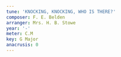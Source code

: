 ```yaml
---
tune: 'KNOCKING, KNOCKING, WHO IS THERE?'
composer: F. E. Belden
arranger: Mrs. H. B. Stowe
year: '-'
meter: C.M
key: G Major
anacrusis: 0
---
```

